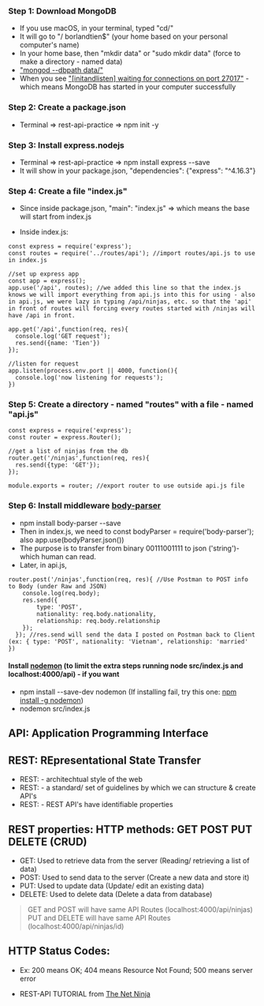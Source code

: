 ### Step 1: Download MongoDB
- If you use macOS, in your terminal, typed "cd/"
- It will go to "/ borlandtien$" (your home based on your personal computer's name)
- In your home base, then "mkdir data" or "sudo mkdir data" (force to make a directory - named data)
- ["mongod --dbpath data/"](https://docs.mongodb.com/manual/tutorial/install-mongodb-on-os-x/#specify-the-path-of-the-data-directory)
- When you see ["[initandlisten] waiting for connections on port 27017"](https://docs.mongodb.com/manual/tutorial/install-mongodb-on-os-x/#verify-that-mongodb-has-started-successfully) - which means MongoDB has started in your computer successfully

### Step 2: Create a package.json
- Terminal => rest-api-practice => npm init -y

### Step 3: Install express.nodejs
- Terminal => rest-api-practice => npm install express --save
- It will show in your package.json, "dependencies": {"express": "^4.16.3"}

### Step 4: Create a file "index.js"
- Since inside package.json, "main": "index.js" => which means the base will start from index.js
* Inside index.js:
```
const express = require('express');
const routes = require('../routes/api'); //import routes/api.js to use in index.js

//set up express app
const app = express();
app.use('/api', routes); //we added this line so that the index.js knows we will import everything from api.js into this for using - also in api.js, we were lazy in typing /api/ninjas, etc. so that the 'api' in front of routes will forcing every routes started with /ninjas will have /api in front.

app.get('/api',function(req, res){
  console.log('GET request');
  res.send({name: 'Tien'})
});

//listen for request
app.listen(process.env.port || 4000, function(){
  console.log('now listening for requests');
})
```
### Step 5: Create a directory - named "routes" with a file - named "api.js"
```
const express = require('express');
const router = express.Router();

//get a list of ninjas from the db
router.get('/ninjas',function(req, res){
  res.send({type: 'GET'});
});

module.exports = router; //export router to use outside api.js file
```
### Step 6: Install middleware [body-parser](https://www.npmjs.com/package/body-parser)
- npm install body-parser --save
- Then in index.js, we need to const bodyParser = require('body-parser'); also app.use(bodyParser.json())
- The purpose is to transfer from binary 00111001111 to json ('string')- which human can read.
- Later, in api.js, 
```
router.post('/ninjas',function(req, res){ //Use Postman to POST info to Body (under Raw and JSON)
    console.log(req.body);
    res.send({
        type: 'POST',
        nationality: req.body.nationality,
        relationship: req.body.relationship
    });
  }); //res.send will send the data I posted on Postman back to Client (ex: { type: 'POST', nationality: 'Vietnam', relationship: 'married' })
```

#### Install [nodemon](https://github.com/remy/nodemon) (to limit the extra steps running node src/index.js and localhost:4000/api) - if you want
- npm install --save-dev nodemon (If installing fail, try this one: [npm install -g nodemon](https://github.com/remy/nodemon))
- nodemon src/index.js

## API: Application Programming Interface
## REST: REpresentational State Transfer 
- REST: - architechtual style of the web 
- REST: - a standard/ set of guidelines by which we can structure & create API's
- REST: - REST API's have identifiable properties

## REST properties: HTTP methods: GET POST PUT DELETE (CRUD)
- GET: Used to retrieve data from the server (Reading/ retrieving a list of data)
- POST: Used to send data to the server (Create a new data and store it)
- PUT: Used to update data (Update/ edit an existing data)
- DELETE: Used to delete data (Delete a data from database)

> GET and POST will have same API Routes (localhost:4000/api/ninjas)
> PUT and DELETE will have same API Routes (localhost:4000/api/ninjas/id)

## HTTP Status Codes:
- Ex: 200 means OK; 404 means Resource Not Found; 500 means server error

* REST-API TUTORIAL from [The Net Ninja](https://www.youtube.com/watch?v=BRdcRFvuqsE&list=PL4cUxeGkcC9jBcybHMTIia56aV21o2cZ8)